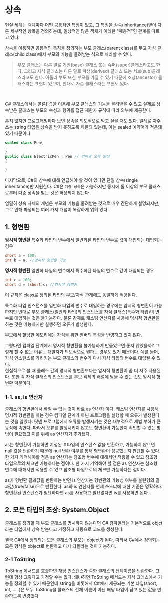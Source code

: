# 상속

현실 세계는 객체마다 어떤 공통적인 특징이 있고, 그 특징을 상속(inheritance)받아 다른 세부적인 항목을 정의하는데, 일상적인 많은 객체가 이러한 "꼐층적"인 관계를 따르고 있다. 
<br>

상속을 이용하면 공통적인 특징을 정의하는 부모 클래스(parent class)를 두고 자식 클래스(child class)에서 부모의 기능을 물려받는 식으로 처리할 수 있다. 
> 부모 클래스는 다른 말로 기반(base) 클래스 또는 슈퍼(super)클래스라고도 한다. 그리고 자식 클래스는 다른 말로 파생(derived) 클래스 또는 서브(sub)클래스라고도 한다. 아울러 부모 또한 부모를 가질 수 있기 때문에 조상(ancestor) 클래스라는 표현이 있으며, 반대로 자손 클래스라는 표현도 있다.
<br>

C# 클래스에서는 콜론(':')을 이용해 부모 클래스의 기능을 물려받을 수 있고 실제로 상속받은 클래스는 부모의 속성과 행위를 접근 제한자 규칙에 따라 외부에 제공한다. 
<br>

흔치 않지만 프로그래밍하다 보면 상속을 의도적으로 막고 싶을 때도 있다. 일례로 자주 쓰는 string 타입은 상속을 받지 못하도록 제한되 있는데, 이는 sealed 예약어가 적용돼 있기 때문이다. 
```cs
sealed class Pen{

}
public class ElectricPen : Pen // 컴파일 오류 발생
{

}
```
마지막으로, C#의 상속에 대해 언급해야 할 것이 있다면 단일 상속(single inheritance)만 지원한다. C#은 `계층 상속`은 가능하지만 동시에 둘 이상의 부모 클래스로부터 다중 상속을 받는 것은 허용되지 않는다. 
<br>

엄밀히 상속 자체의 개념은 부모의 기능을 물려받는 것으로 매우 간단하게 설명되지만, 그로 인해 파생되는 여러 가지 개념이 복잡하게 얽혀 있다.

## 1. 형변환
**암시적 형변환** 
특수화 타입의 변수에서 일반화된 타입의 변수로 값이 대입되는 대입되는 경우  
```cs
short a = 100; 
int b = a; //암시적 형변환 가능
```
**명시적 형변환** 
일반화 타입의 변수에서 특수화된 타입의 변수로 값이 대입되는 경우
```cs
int c = 100;
short d = (short)c; //명시적 형변환
```
이 규칙은 class로 정의된 타입의 부모/자식 관계에도 동일하게 적용된다.
<br>

특수화 타입 인스턴스를 일반화 타입의 변수로 대입하는 경우에는 암시적 형변환이 가능하지만 반대로 부모 클래스(일반화 타입)의 인스턴스를 자식 클래스(특수화 타입)의 변수로 대입하는 것은 불가능하다. 물론 강제로 캐스팅 연산자를 사용해 명시적 형변환을 하는 것은 가능하지만 실행하면 오류가 발생한다. 
<br>

부모에서 할당한 메모리에는 자식을 위한 멤버의 특성을 반영하고 있지 않다. 
<br>

그렇다면 컴파일 단계에서 명시적 형변환을 불가능하게 만들었으면 좋지 않았을까? 그렇게 할 수 없는 이유는 개발자가 의도적으로 원하는 경우도 있기 때문이다. 예를 들어, 자식 인스턴스를 가리키는 부모 클래스의 변수가 다시 자식 타입의 변수로 대입될 수 있다. 
<br>
현실적으로 볼 때 클래스 간의 명시적 형변환보다는 암시적 형변환이 좀 더 자주 사용된다. 또한 각 자식 클래스의 인스턴스를 부모 객체의 배열에 담을 수 있는 것도 암시적 형변환 덕분이다. 

### 1-1. as, is 연산자 
클래스의 형변환에서 빠질 수 없는 것이 바로 as 연산자 이다. 캐스팅 연산자를 사용해 명시적 형변환을 하는 경우 컴파일 단계가 아닌 프로그램을 실행할 때 오류가 발생한다는 것을 알았다. 닷넨 프로그램에서 오류를 발생시키는 것은 내부적으로 제법 부하가 큰 동작에 속한다. 따라서 오류를 발생시키지 않고도 형변환이 가능한지 확인할 수 있는 방법이 필요했고 이를 위해 as 연산자가 추가됐다. 
<br>

as는 형변환이 가능하면 지정된 ㅌ타입의 인스턴스 값을 반환하고, 가능하지 않으면 null 값을 반환하기 때문에 null 변환 여부를 통해 형변환이 성공했는지 판단할 수 있다. 한 가지 기억해야할 점은 as 연산자는 참조형 변수에 대해서만 적용할 수 있고 참조형 타입으로의 체크만 가능하다는 점이다. 한 가지 기억해야 할 점은  as 연산자는 참조형 변수에 대해서만 적용할 수 있고 참조형 타입으로의 체크만 가능하다는 점이다. 
<br>

as가 형변환 결과값을 반환하는 반면 is 연산자는 형변환의 가능성 여부를 불린형의 결과값(true/false)으로 반환한다. as와 is 연산자를 언제 쓰느냐에 대한 기준은 명확하다. 형변환된 인스턴스가 필요하다면 as를 사용하고 필요없다면 is를 사용하면 된다. 

## 2. 모든 타입의 조상: System.Object

클래스를 정의할 때 부모 클래스를 명시하지 않는다면 C# 컴파일러는 기본적으로 objct라는 타입에서 상속 받는다고 가정하고 자동으로 코드를 생성한다. 
<br>

결국 C#에서 정의되는 모든 클래스의 부모는 object가 된다. 따라서 C#에서 정의되는 모든 형식은 object로 변환하고 다시 되돌리는 것이 가능하다.

### 2-1 ToString
ToString 메서드를 호출하면 해당 인스턴스가 속한 클래스의 전체이름을 반환한다. 그런데 항상 그렇다고 가정할 수는 없다, 왜냐하면 ToString 메서드는 자식 크래스에서 기능을 정의할 수 있기 때문인데 string을 비롯해서 C#에서 제공되는 기본 타입(short, int, .....)은 모두 ToString을 클래스의 전체 이름이 아닌 해당 타입이 담고 있는 값을 반환하도록 변경했다. 
